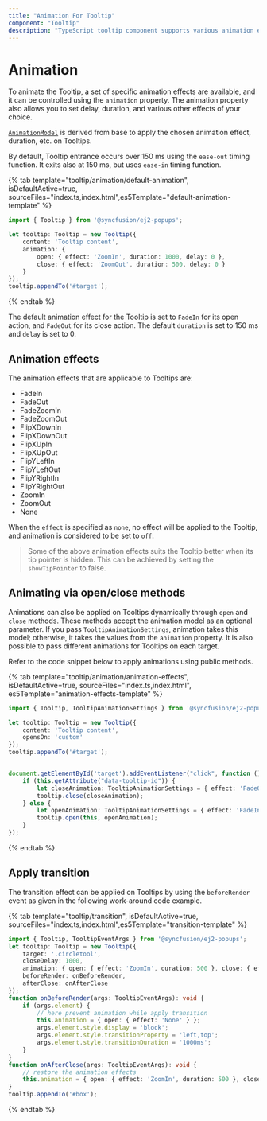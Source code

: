 ```yaml
---
title: "Animation For Tooltip"
component: "Tooltip"
description: "TypeScript tooltip component supports various animation effects while showing or hiding the tooltip."
---
```


# Animation

To animate the Tooltip, a set of specific animation effects are available, and it can be controlled using the `animation` property.
 The animation property also allows you to set delay, duration, and various other effects of your choice.

[`AnimationModel`](../api/tooltip/tooltipAnimationSettings) is derived from base to apply the chosen animation effect, duration, etc. on Tooltips.

By default, Tooltip entrance occurs over 150 ms using the `ease-out` timing function. It exits also at 150 ms,
but uses `ease-in` timing function.

{% tab template="tooltip/animation/default-animation", isDefaultActive=true, sourceFiles="index.ts,index.html",es5Template="default-animation-template" %}

```typescript
import { Tooltip } from '@syncfusion/ej2-popups';

let tooltip: Tooltip = new Tooltip({
    content: 'Tooltip content',
    animation: {
        open: { effect: 'ZoomIn', duration: 1000, delay: 0 },
        close: { effect: 'ZoomOut', duration: 500, delay: 0 }
    }
});
tooltip.appendTo('#target');

```

{% endtab %}

The default animation effect for the Tooltip is set to `FadeIn` for its open action, and `FadeOut` for its close action.
The default `duration` is set to 150 ms and `delay` is set to 0.

## Animation effects

The animation effects that are applicable to Tooltips are:

* FadeIn
* FadeOut
* FadeZoomIn
* FadeZoomOut
* FlipXDownIn
* FlipXDownOut
* FlipXUpIn
* FlipXUpOut
* FlipYLeftIn
* FlipYLeftOut
* FlipYRightIn
* FlipYRightOut
* ZoomIn
* ZoomOut
* None

When the `effect` is specified as `none`, no effect will be applied to the Tooltip, and animation is considered to be set to `off`.

> Some of the above animation effects suits the Tooltip better when its tip pointer is hidden.
> This can be achieved by setting the `showTipPointer` to false.

## Animating via open/close methods

Animations can also be applied on Tooltips dynamically through `open` and `close` methods. These methods accept the animation model as an
 optional parameter. If you pass `TooltipAnimationSettings`, animation takes this model; otherwise, it takes the values from the
  `animation` property. It is also possible to pass different animations for Tooltips on each target.

Refer to the code snippet below to apply animations using public methods.

{% tab template="tooltip/animation/animation-effects", isDefaultActive=true, sourceFiles="index.ts,index.html", es5Template="animation-effects-template" %}

```typescript
import { Tooltip, TooltipAnimationSettings } from '@syncfusion/ej2-popups';

let tooltip: Tooltip = new Tooltip({
    content: 'Tooltip content',
    opensOn: 'custom'
});
tooltip.appendTo('#target');


document.getElementById('target').addEventListener("click", function () {
    if (this.getAttribute("data-tooltip-id")) {
        let closeAnimation: TooltipAnimationSettings = { effect: 'FadeOut', duration: 1000 }
        tooltip.close(closeAnimation);
    } else {
        let openAnimation: TooltipAnimationSettings = { effect: 'FadeIn', duration: 1000 }
        tooltip.open(this, openAnimation);
    }
});

```

{% endtab %}

## Apply transition

The transition effect can be applied on Tooltips by using the `beforeRender` event as given in the
 following work-around code example.

{% tab template="tooltip/transition", isDefaultActive=true, sourceFiles="index.ts,index.html",es5Template="transition-template" %}

```typescript
import { Tooltip, TooltipEventArgs } from '@syncfusion/ej2-popups';
let tooltip: Tooltip = new Tooltip({
    target: '.circletool',
    closeDelay: 1000,
    animation: { open: { effect: 'ZoomIn', duration: 500 }, close: { effect: 'ZoomOut', duration: 500 } },
    beforeRender: onBeforeRender,
    afterClose: onAfterClose
});
function onBeforeRender(args: TooltipEventArgs): void {
    if (args.element) {
        // here prevent animation while apply transition
        this.animation = { open: { effect: 'None' } };
        args.element.style.display = 'block';
        args.element.style.transitionProperty = 'left,top';
        args.element.style.transitionDuration = '1000ms';
    }
}
function onAfterClose(args: TooltipEventArgs): void {
    // restore the animation effects
    this.animation = { open: { effect: 'ZoomIn', duration: 500 }, close: { effect: 'ZoomOut', duration: 500 } };
}
tooltip.appendTo('#box');

```

{% endtab %}
